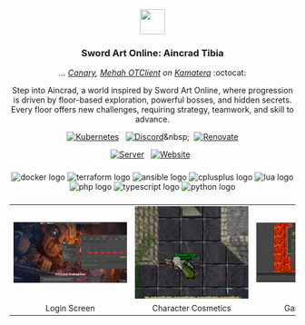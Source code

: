 <div align="center">

<img src="https://github.com/mehah/otclient/blob/main/data/images/clienticon.png?raw=true" align="center" width="44px" height="44px"/>

### Sword Art Online: Aincrad Tibia

_... [Canary](https://github.com/opentibiabr/canary), [Mehah OTClient](github.com/mehah/otclient) on [Kamatera](https://www.kamatera.com/)_ :octocat:

Step into Aincrad, a world inspired by Sword Art Online, where progression is driven by floor-based exploration, powerful bosses, and hidden secrets. Every floor offers new challenges, requiring strategy, teamwork, and skill to advance.

</div>

<div align="center">

[![Kubernetes](https://img.shields.io/static/v1?label=K3s&message=v1.30.2&color=blue&style=for-the-badge&logo=kubernetes&logoColor=white)](https://k3s.io/)&nbsp;&nbsp;
[![Discord](https://img.shields.io/discord/963390461215662100?style=for-the-badge&label&logo=discord&logoColor=white&color=blue)](<[https://discord.gg/963390461215662100](https://discord.gg/JUmAqgHY9S)>)&nbsp;&nbsp;
[![Renovate](https://img.shields.io/github/actions/workflow/status/tibia-oce/infrastructure/renovate.yaml?branch=master&label=&logo=renovatebot&style=for-the-badge&color=blue)](https://github.com/tibia-oce/infrastructure/actions/workflows/renovate.yaml)

</div>

<div align="center">

[![Server](https://img.shields.io/static/v1?label=Server&message=Online&color=brightgreen&style=for-the-badge&logo=v&logoColor=white)](https://status.aincrad.dev/endpoints/tibia_tibia-server)&nbsp;&nbsp;
[![Website](https://img.shields.io/static/v1?label=Website&message=Online&color=brightgreen&style=for-the-badge&logo=statuspage&logoColor=white)](https://myaac.aincrad.dev/)&nbsp;&nbsp;

</div>

###

<div align="center">
  <img src="https://cdn.jsdelivr.net/gh/devicons/devicon/icons/docker/docker-plain-wordmark.svg" height="40" width="52" alt="docker logo"  />
  <img src="https://cdn.jsdelivr.net/gh/devicons/devicon/icons/terraform/terraform-original.svg" height="40" width="52" alt="terraform logo"  />
  <img src="https://cdn.jsdelivr.net/gh/devicons/devicon/icons/ansible/ansible-original.svg" height="40" width="52" alt="ansible logo"  />
  <img src="https://cdn.jsdelivr.net/gh/devicons/devicon/icons/cplusplus/cplusplus-plain.svg" height="40" width="52" alt="cplusplus logo"  />
  <img src="https://cdn.jsdelivr.net/gh/devicons/devicon/icons/lua/lua-plain.svg" height="40" width="52" alt="lua logo"  />
  <img src="https://cdn.jsdelivr.net/gh/devicons/devicon/icons/php/php-plain.svg" height="40" width="52" alt="php logo"  />
  <img src="https://cdn.jsdelivr.net/gh/devicons/devicon/icons/typescript/typescript-original.svg" height="40" width="52" alt="typescript logo"  />
  <img src="https://cdn.jsdelivr.net/gh/devicons/devicon/icons/python/python-original.svg" height="40" width="52" alt="python logo"  />
</div>

###

<div align="center">
  
  <div style="text-align: center;">
    <table>
      <tr>
        <td>
          <img src="https://github.com/kokekanon/OTredemption-Picture-NODELETE/blob/main/Picture/Layout%2013/001_interface.png?raw=true" width="200" alt="Login Screen" style="max-width:200px;">
        </td>
        <td>
          <img src="https://github.com/kokekanon/OTredemption-Picture-NODELETE/blob/main/Picture/Attached%20Effect/Creature/001_Bone.gif?raw=true" width="200" alt="Character Attachments" style="max-width:200px;">
          </td>
        <td>
          <img src="https://github.com/kokekanon/OTredemption-Picture-NODELETE/blob/main/Picture/Layout%2013/002_ingame.png?raw=true" width="200" alt="Game Interface" style="max-width:200px;">
        </td>
      </tr>
      <tr>
        <td>Login Screen</td>
        <td>Character Cosmetics</td>
        <td>Game Interface</td>
      </tr>
    </table>
  </div>

</div>
